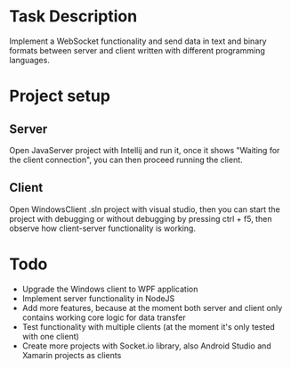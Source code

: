 # Task Description
Implement a WebSocket functionality and send data in text and binary formats between server and client written with different programming languages.

# Project setup

## Server
Open JavaServer project with Intellij and run it, once it shows "Waiting for the client connection", you can then proceed running the client.

## Client
Open WindowsClient .sln project with visual studio, then you can start the project with debugging or without debugging by pressing ctrl + f5, then observe how client-server functionality is working.

# Todo
* Upgrade the Windows client to WPF application
* Implement server functionality in NodeJS
* Add more features, because at the moment both server and client only contains working core logic for data transfer
* Test functionality with multiple clients (at the moment it's only tested with one client)
* Create more projects with Socket.io library, also Android Studio and Xamarin projects as clients